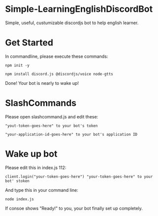 # Simple-LearningEnglishDiscordBot
Simple, useful, custumizable discordjs bot to help english learner.

# Get Started
In commandline, please execute these commands:

```
npm init -y

npm install discord.js @discordjs/voice node-gtts
```

Done! Your bot is nearly to wake up!

# SlashCommands
Please open slashcommand.js and edit these:

```
"yout-token-goes-here" to your bot's token

"your-application-id-goes-here" to your bot's application ID
```

# Wake up bot
Please edit this in index.js 112:
```
client.login("your-token-goes-here") "your-token-goes-here" to your bot' stoken
```

And type this in your command line:

```
node index.js
```

If consoe shows "Ready!" to you, your bot finally set up completely.
